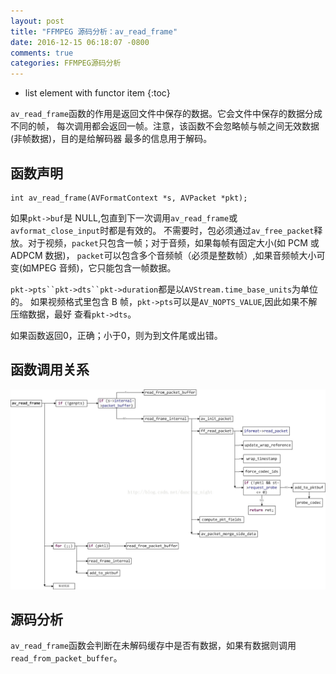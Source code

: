 ```yaml
---
layout: post
title: "FFMPEG 源码分析：av_read_frame"
date: 2016-12-15 06:18:07 -0800
comments: true
categories: FFMPEG源码分析
---
```


* list element with functor item
{:toc}

`av_read_frame`函数的作用是返回文件中保存的数据。它会文件中保存的数据分成不同的帧，
每次调用都会返回一帧。注意，该函数不会忽略帧与帧之间无效数据(非帧数据)，目的是给解码器
最多的信息用于解码。

<!--more-->

## 函数声明

```
int av_read_frame(AVFormatContext *s, AVPacket *pkt);
```

如果`pkt->buf`是 NULL,包直到下一次调用`av_read_frame`或`avformat_close_input`时都是有效的。
不需要时，包必须通过`av_free_packet`释放。对于视频，`packet`只包含一帧；对于音频，如果每帧有固定大小(如 PCM 或 ADPCM 数据)，
`packet`可以包含多个音频帧（必须是整数帧）,如果音频帧大小可变(如MPEG 音频)，它只能包含一帧数据。  

`pkt->pts``pkt->dts``pkt->duration`都是以`AVStream.time_base_units`为单位的。
如果视频格式里包含 B 帧，`pkt->pts`可以是`AV_NOPTS_VALUE`,因此如果不解压缩数据，最好
查看`pkt->dts`。  

如果函数返回0，正确；小于0，则为到文件尾或出错。  

## 函数调用关系

<img src="/images/av_read_frame/av_read_frame.png">

## 源码分析

`av_read_frame`函数会判断在未解码缓存中是否有数据，如果有数据则调用`read_from_packet_buffer`。

